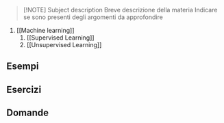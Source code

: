 
> [!NOTE] Subject description 
> Breve descrizione della materia
> Indicare se sono presenti degli argomenti da approfondire

 
1. [[Machine learning]]
	1. [[Supervised Learning]]
	2. [[Unsupervised Learning]]



## Esempi


## Esercizi


## Domande